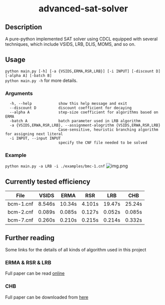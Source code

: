 # <center>advanced-sat-solver</center>
## Description
A pure-python implemented SAT solver using CDCL equipped with several techniques, 
which include VSIDS, LRB, DLIS, MOMS, and so on.

## Usage
```python main.py [-h] [-a {VSIDS,ERMA,RSR,LRB}] [-i INPUT] [-discount D] [-alpha A] [-batch B]``` \
`python main.py -h` for more details.

### Arguments
``` 
  -h, --help            show this help message and exit
  --discount D          discount coefficient for decaying
  --alpha A             step-size coefficient for algorithms based on ERMA
  -batch A              batch parameter used in LRB algorithm
  -a {VSIDS,ERWA,RSR,LRB}, --assignment-alogrithm {VSIDS,ERWA,RSR,LRB}
                        Case-sensitive, heuristic branching algorithm for assigning next literal
  -i INPUT, --input INPUT
                        specify the CNF file needed to be solved

```

### Example
```python main.py -a LRB -i ./examples/bmc-1.cnf```
![img.png](results/lrb-bmc-1.png)

## Currently tested efficiency
| File      | VSIDS  | ERMA   | RSR    | LRB    | CHB    |
|-----------|--------|--------|--------|--------|--------|
| bcm-1.cnf | 8.546s | 10.34s | 4.101s | 19.47s | 25.24s |
| bcm-2.cnf | 0.089s | 0.085s | 0.127s | 0.052s | 0.085s |
| bcm-7.cnf | 0.260s | 0.210s | 0.215s | 0.214s | 0.332s |

## Further reading
Some links for the details of all kinds of algorithm used
in this project

### ERMA & RSR & LRB
Full paper can be read [online ](https://link.springer.com/chapter/10.1007/978-3-319-40970-2_9#Tab4)


### CHB
Full paper can be downloaded from [here](https://dl.acm.org/doi/10.5555/3016100.3016385)
